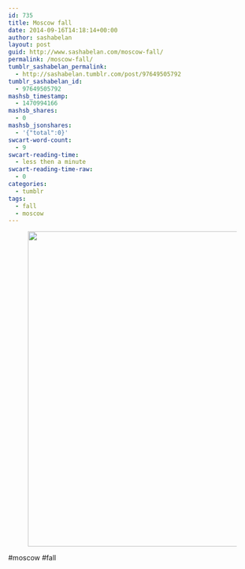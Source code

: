 ```yaml
---
id: 735
title: Moscow fall
date: 2014-09-16T14:18:14+00:00
author: sashabelan
layout: post
guid: http://www.sashabelan.com/moscow-fall/
permalink: /moscow-fall/
tumblr_sashabelan_permalink:
  - http://sashabelan.tumblr.com/post/97649505792
tumblr_sashabelan_id:
  - 97649505792
mashsb_timestamp:
  - 1470994166
mashsb_shares:
  - 0
mashsb_jsonshares:
  - '{"total":0}'
swcart-word-count:
  - 9
swcart-reading-time:
  - less then a minute
swcart-reading-time-raw:
  - 0
categories:
  - tumblr
tags:
  - fall
  - moscow
---
```

<div id='gallery-650' class='gallery galleryid-735 gallery-columns-1 gallery-size-full'>
  <figure class='gallery-item'> 
  
  <div class='gallery-icon landscape'>
    <img width="640" height="640" src="http://www.sashabelan.ru/wp-content/uploads/2014/09/tumblr_nbzzqe87761qarj97o1_1280.jpg" class="attachment-full size-full" alt="" srcset="http://www.sashabelan.ru/wp-content/uploads/2014/09/tumblr_nbzzqe87761qarj97o1_1280.jpg 640w, http://www.sashabelan.ru/wp-content/uploads/2014/09/tumblr_nbzzqe87761qarj97o1_1280-150x150.jpg 150w, http://www.sashabelan.ru/wp-content/uploads/2014/09/tumblr_nbzzqe87761qarj97o1_1280-300x300.jpg 300w, http://www.sashabelan.ru/wp-content/uploads/2014/09/tumblr_nbzzqe87761qarj97o1_1280-230x230.jpg 230w, http://www.sashabelan.ru/wp-content/uploads/2014/09/tumblr_nbzzqe87761qarj97o1_1280-350x350.jpg 350w" sizes="(max-width: 640px) 100vw, 640px" />
  </div></figure>
</div>

#moscow #fall
